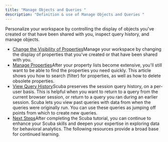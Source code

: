 ```yaml
---
title: "Manage Objects and Queries "
description: "Definition & use of Manage Objects and Queries "
---
```

Personalize your workspace by controlling the display of objects you've created or that have been shared with you, inspect query history, and manage objects.

- [Change the Visibility of Properties](./manage-objects-and-queries/change-the-visibility-of-properties)Manage your workspace by changing the display of properties that you've created or that have been shared with you.
- [Manage Properties](./manage-objects-and-queries/manage-properties)After your property lists become extensive, you'll still want to be able to find the properties you need quickly. This article shows you how to search (filter) for properties, as well as how to delete obsolete properties.
- [View Query History](./manage-objects-and-queries/view-query-history)Scuba preserves the session query history, on a per-user basis. This is helpful when you want to return to a query from the current browser session, or return to a query you ran during an earlier session. Scuba lets you view past queries with data from when the queries were originally run. You can use these queries as jumping off points from which to create new queries.
- [Next Steps](./manage-objects-and-queries/next-steps)After completing the Scuba tutorial, you can continue to enhance your Scuba skills and deepen your expertise in exploring data for behavioral analytics. The following resources provide a broad base for continued learning.